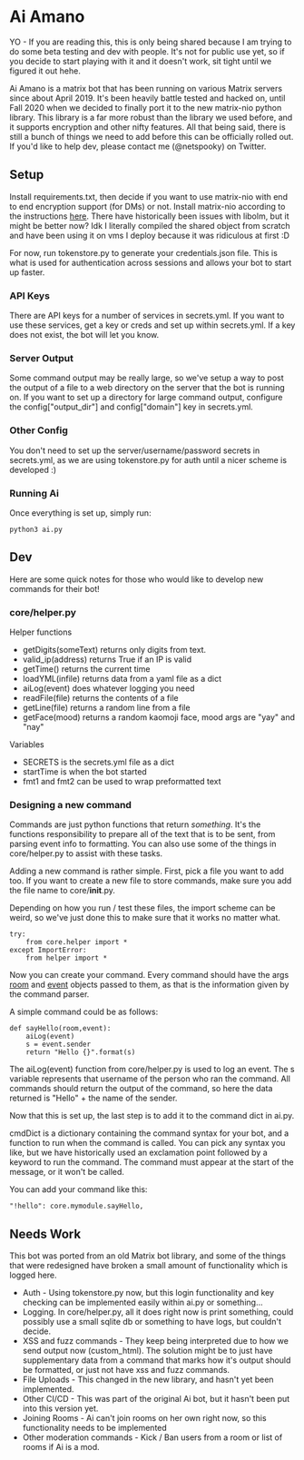 # Ai Amano

YO - If you are reading this, this is only being shared because I am trying to do some beta testing and dev with people. It's not for public use yet, so if you decide to start playing with it and it doesn't work, sit tight until we figured it out hehe.

Ai Amano is a matrix bot that has been running on various Matrix servers since about April 2019. It's been heavily battle tested and hacked on, until Fall 2020 when we decided to finally port it to the new matrix-nio python library. This library is a far more robust than the library we used before, and it supports encryption and other nifty features. All that being said, there is still a bunch of things we need to add before this can be officially rolled out. If you'd like to help dev, please contact me (@netspooky) on Twitter.

## Setup

Install requirements.txt, then decide if you want to use matrix-nio with end to end encryption support (for DMs) or not. Install matrix-nio according to the instructions [here](https://github.com/poljar/matrix-nio). There have historically been issues with libolm, but it might be better now? Idk I literally compiled the shared object from scratch and have been using it on vms I deploy because it was ridiculous at first :D

For now, run tokenstore.py to generate your credentials.json file. This is what is used for authentication across sessions and allows your bot to start up faster.

### API Keys

There are API keys for a number of services in secrets.yml. If you want to use these services, get a key or creds and set up within secrets.yml. If a key does not exist, the bot will let you know.

### Server Output

Some command output may be really large, so we've setup a way to post the output of a file to a web directory on the server that the bot is running on. If you want to set up a directory for large command output, configure the config["output_dir"] and config["domain"] key in secrets.yml.

### Other Config

You don't need to set up the server/username/password secrets in secrets.yml, as we are using tokenstore.py for auth until a nicer scheme is developed :)

### Running Ai

Once everything is set up, simply run:

    python3 ai.py

## Dev

Here are some quick notes for those who would like to develop new commands for their bot!

### core/helper.py

Helper functions
- getDigits(someText) returns only digits from text.
- valid_ip(address) returns True if an IP is valid
- getTime() returns the current time
- loadYML(infile) returns data from a yaml file as a dict
- aiLog(event) does whatever logging you need
- readFile(file) returns the contents of a file
- getLine(file) returns a random line from a file
- getFace(mood) returns a random kaomoji face, mood args are "yay" and "nay"

Variables
- SECRETS is the secrets.yml file as a dict
- startTime is when the bot started
- fmt1 and fmt2 can be used to wrap preformatted text

### Designing a new command

Commands are just python functions that return _something_. It's the functions responsibility to prepare all of the text that is to be sent, from parsing event info to formatting. You can also use some of the things in core/helper.py to assist with these tasks.

Adding a new command is rather simple. First, pick a file you want to add too. If you want to create a new file to store commands, make sure you add the file name to core/__init__.py.

Depending on how you run / test these files, the import scheme can be weird, so we've just done this to make sure that it works no matter what.

    try:
        from core.helper import *
    except ImportError:
        from helper import *

Now you can create your command. Every command should have the args [room](https://matrix-nio.readthedocs.io/en/latest/nio.html#module-nio.rooms) and [event](https://matrix-nio.readthedocs.io/en/latest/nio.html#module-nio.events.room_events) objects passed to them, as that is the information given by the command parser. 

A simple command could be as follows:

    def sayHello(room,event):
        aiLog(event)
        s = event.sender
        return "Hello {}".format(s)

The aiLog(event) function from core/helper.py is used to log an event. The s variable represents that username of the person who ran the command. All commands should return the output of the command, so here the data returned is "Hello" + the name of the sender.

Now that this is set up, the last step is to add it to the command dict in ai.py.

cmdDict is a dictionary containing the command syntax for your bot, and a function to run when the command is called. You can pick any syntax you like, but we have historically used an exclamation point followed by a keyword to run the command. The command must appear at the start of the message, or it won't be called.

You can add your command like this:

    "!hello": core.mymodule.sayHello,

## Needs Work

This bot was ported from an old Matrix bot library, and some of the things that were redesigned have broken a small amount of functionality which is logged here.

- Auth - Using tokenstore.py now, but this login functionality and key checking can be implemented easily within ai.py or something...
- Logging. In core/helper.py, all it does right now is print something, could possibly use a small sqlite db or something to have logs, but couldn't decide.
- XSS and fuzz commands - They keep being interpreted due to how we send output now (custom_html). The solution might be to just have supplementary data from a command that marks how it's output should be formatted, or just not have xss and fuzz commands.
- File Uploads - This changed in the new library, and hasn't yet been implemented.
- Other CI/CD - This was part of the original Ai bot, but it hasn't been put into this version yet.
- Joining Rooms - Ai can't join rooms on her own right now, so this functionality needs to be implemented
- Other moderation commands - Kick / Ban users from a room or list of rooms if Ai is a mod.
